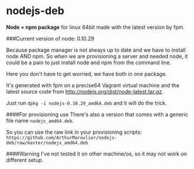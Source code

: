 nodejs-deb
==========

**Node + npm package** for linux 64bit made with the latest version by fpm.

###Current version of node: 0.10.29

Because package manager is not always up to date and we have to install node AND npm.
So when we are provisioning a server and needed node, it could be a pain to just install node and npm from the command line.

Here you don't have to get worried, we have both in one package.

It's generated with fpm on a precise64 Vagrant virtual machine and the latest source code from http://nodejs.org/dist/node-latest.tar.gz.

Just run ```dpkg -i nodejs-0.10.29_amd64.deb``` and it will do the trick.

####For provisioning use
There's also a version that comes with a generic file name ```nodejs_amd64.deb```.

So you can use the raw link in your provisioning scripts: ```https://github.com/ArthurMaroulier/nodejs-deb/raw/master/nodejs_amd64.deb```


####Warning
I've not tested it on other machine/os, so it may not work on different setup.